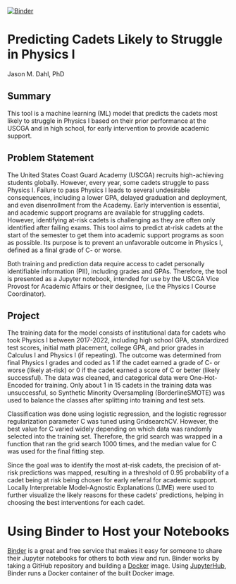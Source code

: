 [![Binder](https://mybinder.org/badge_logo.svg)](https://mybinder.org/v2/gh/JDiabl0/binder-framework/master)

# Predicting Cadets Likely to Struggle in Physics I
Jason M. Dahl, PhD

## Summary
This tool is a machine learning (ML) model that predicts the cadets most likely to struggle in Physics I based on their prior performance at the USCGA and in high school, for early intervention to provide academic support. 

## Problem Statement

The United States Coast Guard Academy (USCGA) recruits high-achieving students globally. However, every year, some cadets struggle to pass Physics I. Failure to pass
Physics I leads to several undesirable consequences, including a lower GPA, delayed graduation and deployment, and even disenrollment from the Academy. Early
intervention is essential, and academic support programs are available for struggling cadets. However, identifying at-risk cadets is challenging as they are often only
identified after failing exams. This tool aims to predict at-risk cadets at the start of the semester to get them into academic support programs as soon as possible.
Its purpose is to prevent an unfavorable outcome in Physics I, defined as a final grade of C- or worse.

Both training and prediction data require access to cadet personally identifiable information (PII), including grades and GPAs. Therefore, the tool is presented as a
Jupyter notebook, intended for use by the USCGA Vice Provost for Academic Affairs or their designee, (i.e the Physics I Course Coordinator).

## Project

The training data for the model consists of institutional data for cadets who took Physics I between 2017-2022, including high school GPA, standardized test scores,
initial math placement, college GPA, and prior grades in Calculus I and Physics I (if repeating). The outcome was determined from final Physics I grades and coded as 
1 if the cadet earned a grade of C- or worse (likely at-risk) or 0 if the cadet earned a score of C or better (likely successful). The data was cleaned, and
categorical data were One-Hot-Encoded for training. Only about 1 in 15 cadets in the training data was unsuccessful, so Synthetic Minority Oversampling
(BorderlineSMOTE) was used to balance the classes after splitting into training and test sets.

Classification was done using logistic regression, and the logistic regressor regularization parameter C was tuned using GridsearchCV. However, the best value for C
varied widely depending on which data was randomly selected into the training set. Therefore, the grid search was wrapped in a function that ran the grid search 1000
times, and the median value for C was used for the final fitting step.

Since the goal was to identify the most at-risk cadets, the precision of at-risk predictions was mapped, resulting in a threshold of 0.95 probability of a cadet 
being at risk being chosen for early referral for academic support. Locally Interpretable Model-Agnostic Explanations (LIME) were used to further visualize the 
likely reasons for these cadets' predictions, helping in choosing the best interventions for each cadet.





# Using Binder to Host your Notebooks
[Binder](https://mybinder.org) is a great and free service that makes it easy for someone to share their Jupyter notebooks for others to both view and run. Binder works by taking a GitHub repository and building a [Docker](https://www.docker.com) image. Using [JupyterHub](https://jupyterhub.readthedocs.io/en/latest/), Binder runs a Docker container of the built Docker image.
